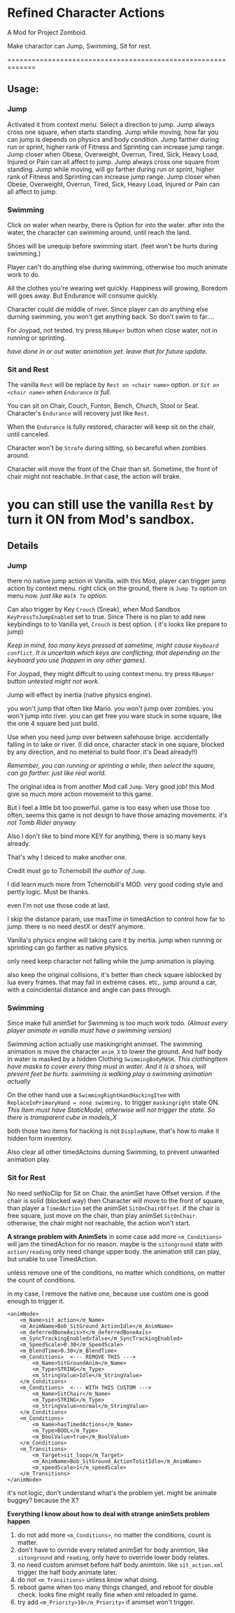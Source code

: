 # Refined Character Actions

A Mod for Project Zomboid.

Make charactor can Jump, Swimming, Sit for rest.

=============================================================

## Usage:


### Jump

Activated it from context menu. Select a direction to jump. 
Jump always cross one square, when starts standing. Jump while moving, how far you can jump is depends on physics and body condition. Jump farther during run or sprint, higher rank of Fitness and Sprinting can increase jump range. Jump closer when Obese, Overweight, Overrun, Tired, Sick, Heavy Load, Injured or Pain can all affect to jump. Jump always cross one square from standing. Jump while moving, will go farther during run or sprint, higher rank of Fitness and Sprinting can increase jump range. Jump closer when Obese, Overweight, Overrun, Tired, Sick, Heavy Load, Injured or Pain can all affect to jump.

### Swimming

Click on water when nearby, there is Option for into the water.
after into the water, the character can swimming around, until reach the land.

Shoes will be unequip before swimming start. (feet won't be hurts during swimming.)

Player can't do anything else during swimming, otherwise too much animate work to do.

All the clothes you're wearing wet quickly.
Happiness will growing, Boredom will goes away. But Endurance will consume quickly. 

Character could die middle of river.
Since player can do anything else durning swimming, you won't get anything back.
So don't swim to far....

For Joypad, not tested. try press `RBumper` button when close water, not in running or sprinting.

*have done in or out water animation yet. leave that for future update.*


### Sit and Rest

The vanilla `Rest` will be replace by `Rest on <chair name>` option.
*or `Sit on <chair name>` when `Endurance` is full.*

You can sit on Chair, Couch, Funton, Bench, Church, Stool or Seat.
Character's `Endurance` will recovery just like `Rest`.

When the `Endurance` is fully restored, character will keep sit on the chair, until canceled.

Character won't be `Strafe` during sitting, so becareful when zombies around.

Character will move the front of the Chair than sit.
Sometime, the front of chair might not reachable. In that case, the action will brake.

you can still use the vanilla `Rest` by turn it ON from Mod's sandbox.
=============================================================

## Details


### Jump

there no native jump action in Vanilla.
with this Mod, player can trigger jump action by context menu.
right click on the ground, there is `Jump To` option on menu now.
*just like `Walk To` option.*

Can also trigger by Key `Crouch` (Sneak),
when Mod Sandbox `KeyPressToJumpEnabled` set to true.
Since  There is no plan to add new keybindings to to Vanilla yet,
`Crouch` is best option. ( it's looks like prepare to jump)

*Keep in mind, too many keys pressed at sametime, might cause `Keyboard conflict`. It is uncertain which keys are conflicting, that depending on the keyboard you use (happen in any other games).*

For Joypad, they might diffcult to using context menu.
try press `RBumper` button
*untested might not work.*

Jump will effect by inertia (native physics engine).

you won't jump that often like Mario.
you won't jump over zombies.
you won't jump into river. 
you can get free you ware stuck in some square, like the one 4 square bed just build.

Use when you need
jump over between safehouse brige.
accidentally falling in to lake or river. 
(I did once, character stack in one square, blocked by any direction, 
and no meterial to build floor. it's Dead already!!)

*Remember, you can running or sprinting a while, then select the square, 
can go farther. just like real world.*


The original idea is from another Mod call `Jump`. Very good job!
this Mod give so much more action movement to this game.

But I feel a little bit too powerful.
game is too easy when use those too often,
seems this game is not design to have those amazing movements.
*it's not Tomb Rider anyway*

Also I don't like to bind more KEY for anything, 
there is so many keys already.

That's why I deiced to make another one. 

Credit must go to Tchernobill *the author of `Jump`*.

I did learn much more from Tchernobill's MOD.
very good coding style and pertty logic.
Must be thanks.

even I'm not use those code at last.

I skip the distance param, use maxTime in timedAction to control how far to jump.
there is no need destX or destY anymore.

Vanilla's physics engine will taking care it by inertia.
jump when running or sprinting can go farther as native physics.

only need keep character not falling while the jump animation is playing.

also keep the original collisions,
it's better than check square isblocked by lua every frames.
that may fail in extreme cases. 
etc,. jump around a car, with a coincidental distance and angle can pass through.


### Swimming

Since make full animSet for Swimming is too much work todo. 
*(Almost every player animate in vanilla must have a swimming version)*

Swimming action actually use maskingright animset. 
The swimming animation is move the character `anim_X` to lower the ground.
And half body in water is masked by a hidden Clothing `SwimmingBodyMASK`.
*This clothingItem have masks to cover every thing must in water.*
*And it is a shoes, will prevent feet be hurts. swimming is walking play a swimming animation actually*

On the other hand use a `SwimmingRightHandHackingItem` with `ReplaceInPrimaryHand = none swimming,`
to trigger `maskingright` state ON. 
*This Item must have StaticModel, otherwise will not trigger the state. So there is transparent cube in models_X*

both those two items for hacking is not `DisplayName`, that's how to make it hidden form inventory.

Also clear all other timedActoins durning Swimming, to prevent unwanted animation play.


### Sit for Rest

No need setNoClip for Sit on Chair. the animSet have Offset version.
if the chair is solid (blocked way) then Character will move to the front of square, 
than player a `TimedAction` set the animSet `SitOnChairOffset`.
if the chair is free square, just move on the chair, than play animSet `SitOnChair`.
otherwise, the chair might not reachable, the action won't start.

**A strange problem with AnimSets**
in some case add more `<m_Conditions>` will jam the timedAction for no reason.
maybe is the `sitonground` state with `action/reading` only need change upper body.
the animation still can play, but unable to use TimedAction.

unless remove one of the conditions,
no matter which conditions, on matter the count of conditions.

in my case, I remove the native one,
because use custom one is good enough to trigger it.


```
<animNode>
	<m_Name>sit_action</m_Name>
	<m_AnimName>Bob_SitGround_ActionIdle</m_AnimName>
	<m_deferredBoneAxis>Y</m_deferredBoneAxis>
	<m_SyncTrackingEnabled>false</m_SyncTrackingEnabled>
	<m_SpeedScale>0.30</m_SpeedScale>
	<m_BlendTime>0.30</m_BlendTime>
	<m_Conditions>  <--- REMOVE THIS --->
		<m_Name>SitGroundAnim</m_Name>
		<m_Type>STRING</m_Type>
		<m_StringValue>Idle</m_StringValue>
	</m_Conditions>
    <m_Conditions>  <--- WITH THIS CUSTOM --->
        <m_Name>SitChair</m_Name>
        <m_Type>STRING</m_Type>
        <m_StringValue>normal</m_StringValue>
    </m_Conditions>
	<m_Conditions>
		<m_Name>hasTimedActions</m_Name>
		<m_Type>BOOL</m_Type>
		<m_BoolValue>true</m_BoolValue>
	</m_Conditions>
	<m_Transitions>
		<m_Target>sit_loop</m_Target>
		<m_AnimName>Bob_SitGround_ActionToSitIdle</m_AnimName>
		<m_speedScale>1</m_speedScale>
	</m_Transitions>
</animNode>
```


it's not logic, don't understand what's the problem yet.
might be animate buggey? because the X?


**Everything I know about how to deal with strange animSets problem happen**

1. do not add more `<m_Conditions>`, no matter the conditions, count is matter.
2. don't have to ovrride every related animSet for body animtion, like `sitonground` and `reading`, only have to override lower body relates.
3. no need custom animset before half body animtoin. like `sit_action.xml` trigger the half body animate later.
4. do not `<m_Transitions>` unless know what doing.
5. reboot game when too many things changed, and reboot for double check. looks fine might really fine when xml reloaded in game.
6. try add `<m_Priority>10</m_Priority>` if animset won't trigger.


